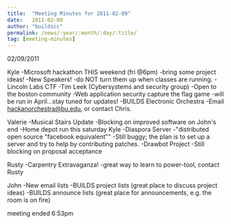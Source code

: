 ```yaml
---
title:  "Meeting Minutes for 2011-02-09"
date:   2011-02-09
author: "buildscc"
permalink: /news/:year/:month/:day/:title/
tag: [meeting-minutes]
---
```


02/09/2011

Kyle
-Microsoft hackathon THIS weekend (fri @6pm)
-bring some project ideas!
-New Speakers!
-do NOT turn them up when classes are running.
-Lincoln Labs CTF
-Tim Leek (Cybersystems and security group)
-Open to the boston community
-Web application security capture the flag game
-will be run in April...stay tuned for updates!
-BUILDS Electronic Orchestra
-Email hackanorchestra@bu.edu, or contact Chris.

Valerie
-Musical Stairs Update
-Blocking on improved software on John's end
-Home depot run this saturday Kyle
-Diaspora Server
-"distributed open source "facebook equivalent""
-Still buggy; the plan is to set up a server and try to help by contributing patches.
-Drawbot Project
-Still blocking on proposal acceptance

Rusty
-Carpentry Extravaganza!
-great way to learn to power-tool, contact Rusty

John
-New email lists
-BUILDS project lists (great place to discuss project ideas)
-BUILDS announce lists (great place for announcements, e.g. the room is on fire)

meeting ended 6:53pm